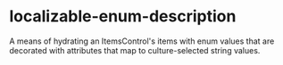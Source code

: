 # localizable-enum-description
A means of hydrating an ItemsControl's items with enum values that are decorated with attributes that map to culture-selected string values.
